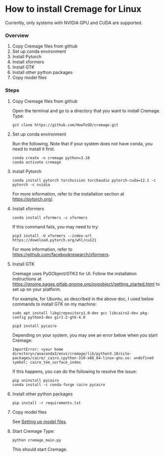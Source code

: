 # How to install Cremage for Linux

Currently, only systems with NVIDIA GPU and CUDA are supported.

### Overview
1. Copy Cremage files from github
1. Set up conda environment
1. Install Pytorch
1. Install xformers
1. Install GTK
1. Install other python packages
1. Copy model files

### Steps
1. Copy Cremage files from github

   Open the terminal and go to a directory that you want to install Cremage.
   Type:
   ```
   git clone https://github.com/HowToSD/cremage.git
   ```

2. Set up conda environment

    Run the following. Note that if your system does not have conda, you need to install it first.

    ```
    conda create -n cremage python=3.10
    conda activate cremage
    ```

3. Install Pytorch
   
    ```
    conda install pytorch torchvision torchaudio pytorch-cuda=12.1 -c pytorch -c nvidia
    ```
    For more information, refer to the installation section at https://pytorch.org/.

4. Install xformers

    ```
    conda install xformers -c xformers
    ```

    If this command fails, you may need to try:

    ```
    pip3 install -U xformers --index-url https://download.pytorch.org/whl/cu121
    ```
    For more information, refer to https://github.com/facebookresearch/xformers.

5. Install GTK

    Cremage uses PyGObject/GTK3 for UI. Follow the installation instructions at https://gnome.pages.gitlab.gnome.org/pygobject/getting_started.html to set up on your platform.

    For example, for Ubuntu, as described in the above doc, I used below commands to install GTK on my machine:

    ```
    sudo apt install libgirepository1.0-dev gcc libcairo2-dev pkg-config python3-dev gir1.2-gtk-4.0

    pip3 install pycairo
    ```

    Depending on your system, you may see an error below when you start Cremage:
    ```
    ImportError: <your home directory>/anaconda3/envs/cremage/lib/python3.10/site-packages/cairo/_cairo.cpython-310-x86_64-linux-gnu.so: undefined symbol: cairo_tee_surface_index
    ```

    If this happens, you can do the following to resolve the issue:
    ```
    pip uninstall pycairo
    conda install -c conda-forge cairo pycairo
    ```

6. Install other python packages
    ```
    pip install -r requirements.txt
    ```

7. Copy model files

   See [Setting up model files](setting_up_model_files.md).

8. Start Cremage
   Type:
   ```
   python cremage_main.py
   ```
   This should start Cremage.
